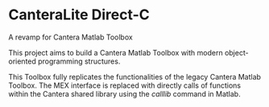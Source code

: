 # CanteraLite Direct-C
A revamp for Cantera Matlab Toolbox

This project aims to build a Cantera Matlab Toolbox with modern object-oriented programming structures. 

This Toolbox fully replicates the functionalities of the legacy Cantera Matlab Toolbox. The MEX interface is replaced with directly calls of functions within the Cantera shared library using the _calllib_ command in Matlab.
